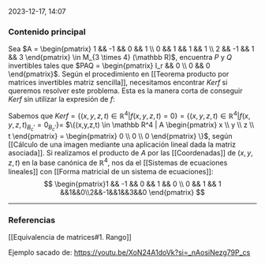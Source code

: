 2023-12-17, 14:07
### Contenido principal

Sea $A = \begin{pmatrix} 1 && -1 && 0 && 1 \\ 0 && 1 && 1 && 1 \\ 2 && -1 && 1 && 3 \end{pmatrix} \in M_{3 \times 4} (\mathbb R)$, encuentra $P$ y $Q$ invertibles tales que $PAQ = \begin{pmatrix} I_r && 0 \\ 0 && 0 \end{pmatrix}$. Según el procedimiento en [[Teorema producto por matrices invertibles matriz sencilla]], necesitamos encontrar $Kerf$ si queremos resolver este problema. Esta es la manera corta de conseguir $Kerf$ sin utilizar la expresión de $f$:

Sabemos que $Kerf = \{(x, y, z, t) \in \mathbb R ^4 | f(x,y,z,t) = 0\} = \{(x,y,z,t) \in \mathbb R^4 | f(x,y,z,t)_{B_c'} = 0_{B_c'} \} =$ $\{(x,y,z,t) \in \mathbb R^4 | A \begin{pmatrix} x \\ y \\ z \\ t \end{pmatrix} = \begin{pmatrix} 0 \\ 0 \\ 0 \end{pmatrix} \}$, según [[Cálculo de una imagen mediante una aplicación lineal dada la matriz asociada]]. Si realizamos el producto de $A$ por las [[Coordenadas]] de $(x,y,z,t)$ en la base canónica de $\mathbb R^4$, nos da el [[Sistemas de ecuaciones lineales]] con [[Forma matricial de un sistema de ecuaciones]]:
$$ \begin{pmatrix}1 && -1 && 0 && 1 && 0 \\ 0 && 1 && 1 &&1&&0\\2&&-1&&1&&3&&0 \end{pmatrix} $$

--- 
### Referencias

[[Equivalencia de matrices#1. Rango]]

Ejemplo sacado de: https://youtu.be/XoN24A1doVk?si=_nAosiNezg79P_cs
